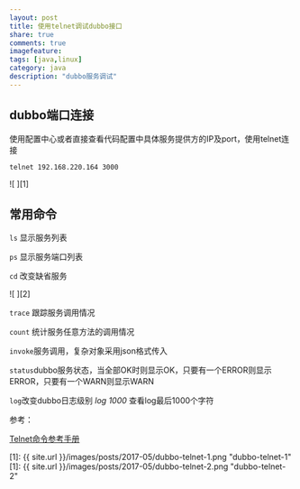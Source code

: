 ```yaml
---
layout: post
title: 使用telnet调试dubbo接口
share: true
comments: true
imagefeature:
tags: [java,linux]
category: java
description: "dubbo服务调试"
---
```




<!--more-->

## dubbo端口连接

使用配置中心或者直接查看代码配置中具体服务提供方的IP及port，使用telnet连接

```shell
telnet 192.168.220.164 3000

```

![ ][1]

## 常用命令

`ls` 显示服务列表

`ps` 显示服务端口列表

`cd` 改变缺省服务

![ ][2]

`trace` 跟踪服务调用情况

`count` 统计服务任意方法的调用情况

`invoke`服务调用，复杂对象采用json格式传入

`status`dubbo服务状态，当全部OK时则显示OK，只要有一个ERROR则显示ERROR，只要有一个WARN则显示WARN

`log`改变dubbo日志级别 *log 1000* 查看log最后1000个字符


参考：

[Telnet命令参考手册](http://dubbo.io/Telnet+Command+Reference-zh.htm)




[1]: {{ site.url }}/images/posts/2017-05/dubbo-telnet-1.png "dubbo-telnet-1"
[1]: {{ site.url }}/images/posts/2017-05/dubbo-telnet-2.png "dubbo-telnet-2"
